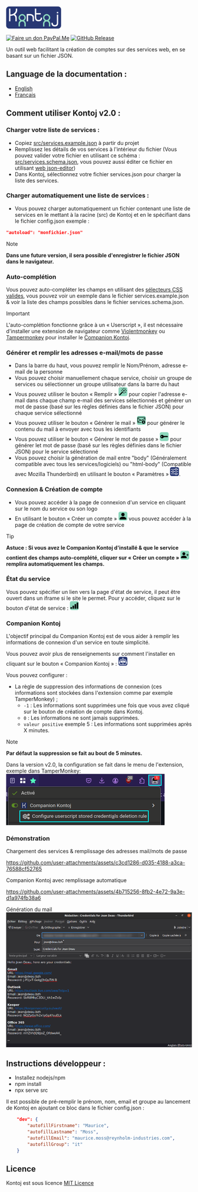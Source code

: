 [![Logo](../src/images/logo-corners-h60.png)](https://kontoj.galaksio.tech)

[![Faire un don PayPal.Me](https://img.shields.io/badge/Faire_un_don-PayPal.Me-8bd7bc?style=for-the-badge&logo=paypal&logoColor=white)](https://www.paypal.me/AntoineTURMEL)
[![GitHub Release](https://img.shields.io/github/v/release/galaksiotech/kontoj?style=for-the-badge&logo=github&label=dernière%20sortie&color=%23273773)](https://github.com/galaksiotech/kontoj)

Un outil web facilitant la création de comptes sur des services web, en se basant sur un fichier JSON.

## Language de la documentation :
- [English](../README.md)
- [Français](README-fr.md)

## Comment utiliser Kontoj v2.0 :
### Charger votre liste de services :
- Copiez [src/services.example.json](../src/services.example.json) à partir du projet
- Remplissez les détails de vos services à l'intérieur du fichier (Vous pouvez valider votre fichier en utilisant ce schéma : [src/services.schema.json](../src/services.schema.json), vous pouvez aussi éditer ce fichier en utilisant [web json-editor](https://pmk65.github.io/jedemov2/dist/demo.html))
- Dans Kontoj, sélectionnez votre fichier services.json pour charger la liste des services.

### Charger automatiquement une liste de services :
- Vous pouvez charger automatiquement un fichier contenant une liste de services en le mettant à la racine (src) de Kontoj et en le spécifiant dans le fichier config.json
exemple :
```json
"autoload": "monfichier.json"
```
> [!NOTE]
> **Dans une future version, il sera possible d'enregistrer le fichier JSON dans le navigateur.**

### Auto-complétion
Vous pouvez auto-compléter les champs en utilisant des [sélecteurs CSS valides](https://developer.mozilla.org/fr/docs/Web/API/Document/querySelector#param%C3%A8tres), vous pouvez voir un exemple dans le fichier services.example.json & voir la liste des champs possibles dans le fichier services.schema.json.

> [!IMPORTANT]
> L'auto-complétion fonctionne grâce à un « Userscript », il est nécessaire d'installer une extension de navigateur comme [Violentmonkey](https://violentmonkey.github.io/get-it/) ou [Tampermonkey](https://www.tampermonkey.net/) pour installer le [Companion Kontoj](../src/js/kontoj_companion.user.js).

### Générer et remplir les adresses e-mail/mots de passe
- Dans la barre du haut, vous pouvez remplir le Nom/Prénom, adresse e-mail de la personne
- Vous pouvez choisir manuellement chaque service, choisir un groupe de services ou sélectionner un groupe utilisateur dans la barre du haut
- Vous pouvez utiliser le bouton « Remplir » ![Remplir](/docs/images/magic.png) pour copier l'adresse e-mail dans chaque champ e-mail des services sélectionnés et générer un mot de passe (basé sur les règles définies dans le fichier JSON) pour chaque service sélectionné
- Vous pouvez utiliser le bouton « Générer le mail » ![Générer le mail](/docs/images/envelope-plus.png) pour générer le contenu du mail à envoyer avec tous les identifiants
- Vous pouvez utiliser le bouton « Générer le mot de passe » ![Générer le mot de passe](/docs/images/key-fill.png) pour générer let mot de passe (basé sur les règles définies dans le fichier JSON) pour le service sélectionné
- Vous pouvez choisir la génération de mail entre "body" (Généralement compatible avec tous les services/logiciels) ou "html-body" (Compatible avec Mozilla Thunderbird) en utilisant le bouton « Paramètres » ![Paramètres](/docs/images/sliders.png).

### Connexion & Création de compte
- Vous pouvez accéder à la page de connexion d'un service en cliquant sur le nom du service ou son logo
- En utilisant le bouton « Créer un compte » ![Créer un compte](/docs/images/person-fill.png) vous pouvez accéder à la page de création de compte de votre service

> [!TIP]
> **Astuce : Si vous avez le Companion Kontoj d'installé & que le service contient des champs auto-complété, cliquer sur « Créer un compte » ![Créer un compte](/docs/images/person-plus-fill.png) remplira automatiquement les champs.**

### État du service
Vous pouvez spécifier un lien vers la page d'état de service, il peut être ouvert dans un iframe si le site le permet. Pour y accéder, cliquez sur le bouton d'état de service : ![État du service](/docs/images/reception-4.png)

### Companion Kontoj

L'objectif principal du Companion Kontoj est de vous aider à remplir les informations de connexion d'un service en toute simplicité.

Vous pouvez avoir plus de renseignements sur comment l'installer en cliquant sur le bouton « Companion Kontoj » : ![Companion Kontoj](/docs/images/robot.png)

Vous pouvez configurer :
- La règle de suppression des informations de connexion (ces informations sont stockées dans l'extension comme par exemple TamperMonkey) ;
    - ```-1``` : Les informations sont supprimées une fois que vous avez cliqué sur le bouton de création de compte dans Kontoj.
    - ```0``` : Les informations ne sont jamais supprimées.
    - ```valeur positive``` exemple 5 : Les informations sont supprimées après X minutes.

> [!NOTE]
> **Par défaut la suppression se fait au bout de 5 minutes.**

Dans la version v2.0, la configuration se fait dans le menu de l'extension, exemple dans TamperMonkey:
![TamperMonkey Config](/src/images/tampermonkey_config.png)

### Démonstration

Chargement des services & remplissage des adresses mail/mots de passe

https://github.com/user-attachments/assets/c3cd1286-d035-4188-a3ca-76588cf52765

Companion Kontoj avec remplissage automatique

https://github.com/user-attachments/assets/4b715256-8fb2-4e72-9a3e-d1a974fb38a6

Génération du mail
![Mail body](../src/images/demo_mail_v1.png)

## Instructions développeur :
- Installez nodejs/npm
- npm install
- npx serve src

Il est possible de pré-remplir le prénom, nom, email et groupe au lancement de Kontoj en ajoutant ce bloc dans le fichier config.json :
```json
    "dev": {
        "autofillFirstname": "Maurice",
        "autofillLastname": "Moss",
        "autofillEmail": "maurice.moss@reynholm-industries.com",
        "autofillGroup": "it"
    }
```

## Licence

Kontoj est sous licence [MIT Licence](../LICENSE)